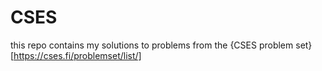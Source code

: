 # CSES

this repo contains my solutions to problems from the {CSES problem set}[https://cses.fi/problemset/list/]
